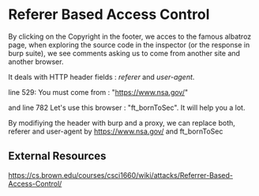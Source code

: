 # Referer Based Access Control

By clicking on the Copyright in the footer, we acces to the famous albatroz page,
when exploring the source code in the inspector (or the response in burp suite), we see comments asking us to come from another site and another browser.

It deals with HTTP header fields : _referer_ and _user-agent_.

line 529:
You must come from : "https://www.nsa.gov/"

and line 782
Let's use this browser : "ft_bornToSec". It will help you a lot.

By modifiying the header with burp and a proxy, we can replace both, referer and user-agent by https://www.nsa.gov/ and ft_bornToSec

## External Resources

https://cs.brown.edu/courses/csci1660/wiki/attacks/Referrer-Based-Access-Control/